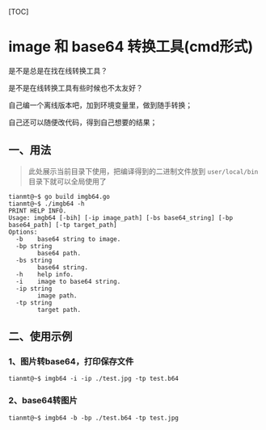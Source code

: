 [TOC]

# image 和 base64 转换工具(cmd形式)

是不是总是在找在线转换工具？

是不是在线转换工具有些时候也不太友好？

自己编一个离线版本吧，加到环境变量里，做到随手转换；

自己还可以随便改代码，得到自己想要的结果；

## 一、用法

> 此处展示当前目录下使用，把编译得到的二进制文件放到 `user/local/bin` 目录下就可以全局使用了

```shell
tianmt@~$ go build imgb64.go
tianmt@~$ ./imgb64 -h
PRINT HELP INFO.
Usage: imgb64 [-bih] [-ip image_path] [-bs base64_string] [-bp base64_path] [-tp target_path]
Options:
  -b	base64 string to image.
  -bp string
    	base64 path.
  -bs string
    	base64 string.
  -h	help info.
  -i	image to base64 string.
  -ip string
    	image path.
  -tp string
    	target path.
```



## 二、使用示例

### 1、图片转base64，打印保存文件

```shell
tianmt@~$ imgb64 -i -ip ./test.jpg -tp test.b64
```



### 2、base64转图片

```shell
tianmt@~$ imgb64 -b -bp ./test.b64 -tp test.jpg
```

